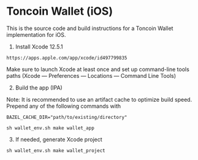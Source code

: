 # Toncoin Wallet (iOS)

This is the source code and build instructions for a Toncoin Wallet implementation for iOS.

1. Install Xcode 12.5.1
```
https://apps.apple.com/app/xcode/id497799835
```

Make sure to launch Xcode at least once and set up command-line tools paths (Xcode — Preferences — Locations — Command Line Tools)

2. Build the app (IPA)

Note:
It is recommended to use an artifact cache to optimize build speed. Prepend any of the following commands with
```
BAZEL_CACHE_DIR="path/to/existing/directory"
```

```
sh wallet_env.sh make wallet_app
```

3. If needed, generate Xcode project
```
sh wallet_env.sh make wallet_project
```
